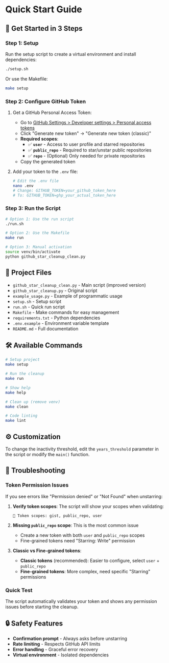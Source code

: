 # Quick Start Guide

## 🚀 Get Started in 3 Steps

### Step 1: Setup

Run the setup script to create a virtual environment and install dependencies:

```bash
./setup.sh
```

Or use the Makefile:

```bash
make setup
```

### Step 2: Configure GitHub Token

1. Get a GitHub Personal Access Token:

   - Go to [GitHub Settings > Developer settings > Personal access tokens](https://github.com/settings/tokens)
   - Click "Generate new token" → "Generate new token (classic)"
   - **Required scopes**:
     - ✅ **`user`** - Access to user profile and starred repositories
     - ✅ **`public_repo`** - Required to star/unstar public repositories
     - ✅ **`repo`** - (Optional) Only needed for private repositories
   - Copy the generated token

2. Add your token to the `.env` file:
   ```bash
   # Edit the .env file
   nano .env
   # Change: GITHUB_TOKEN=your_github_token_here
   # To: GITHUB_TOKEN=ghp_your_actual_token_here
   ```

### Step 3: Run the Script

```bash
# Option 1: Use the run script
./run.sh

# Option 2: Use the Makefile
make run

# Option 3: Manual activation
source venv/bin/activate
python github_star_cleanup_clean.py
```

## 📁 Project Files

- `github_star_cleanup_clean.py` - Main script (improved version)
- `github_star_cleanup.py` - Original script
- `example_usage.py` - Example of programmatic usage
- `setup.sh` - Setup script
- `run.sh` - Quick run script
- `Makefile` - Make commands for easy management
- `requirements.txt` - Python dependencies
- `.env.example` - Environment variable template
- `README.md` - Full documentation

## 🛠️ Available Commands

```bash
# Setup project
make setup

# Run the cleanup
make run

# Show help
make help

# Clean up (remove venv)
make clean

# Code linting
make lint
```

## ⚙️ Customization

To change the inactivity threshold, edit the `years_threshold` parameter in the script or modify the `main()` function.

## 🔧 Troubleshooting

### Token Permission Issues

If you see errors like "Permission denied" or "Not Found" when unstarring:

1. **Verify token scopes**: The script will show your scopes when validating:
   ```
   🔑 Token scopes: gist, public_repo, user
   ```

2. **Missing `public_repo` scope**: This is the most common issue
   - Create a new token with both `user` and `public_repo` scopes
   - Fine-grained tokens need "Starring: Write" permission

3. **Classic vs Fine-grained tokens**:
   - **Classic tokens** (recommended): Easier to configure, select `user` + `public_repo`
   - **Fine-grained tokens**: More complex, need specific "Starring" permissions

### Quick Test

The script automatically validates your token and shows any permission issues before starting the cleanup.

## 🔒 Safety Features

- **Confirmation prompt** - Always asks before unstarring
- **Rate limiting** - Respects GitHub API limits
- **Error handling** - Graceful error recovery
- **Virtual environment** - Isolated dependencies
